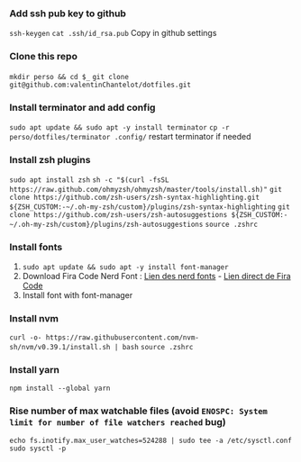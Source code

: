 ### Add ssh pub key to github

`ssh-keygen`
`cat .ssh/id_rsa.pub`
Copy in github settings

### Clone this repo

`mkdir perso && cd $_`
`git clone git@github.com:valentinChantelot/dotfiles.git`

### Install terminator and add config

`sudo apt update && sudo apt -y install terminator`
`cp -r perso/dotfiles/terminator .config/`
restart terminator if needed

### Install zsh plugins

`sudo apt install zsh`
`sh -c "$(curl -fsSL https://raw.github.com/ohmyzsh/ohmyzsh/master/tools/install.sh)"`
`git clone https://github.com/zsh-users/zsh-syntax-highlighting.git ${ZSH_CUSTOM:-~/.oh-my-zsh/custom}/plugins/zsh-syntax-highlighting`
`git clone https://github.com/zsh-users/zsh-autosuggestions ${ZSH_CUSTOM:-~/.oh-my-zsh/custom}/plugins/zsh-autosuggestions`
`source .zshrc`

### Install fonts

1. `sudo apt update && sudo apt -y install font-manager`
2. Download Fira Code Nerd Font : [Lien des nerd fonts](https://www.nerdfonts.com/font-downloads) - [Lien direct de Fira Code](https://github.com/ryanoasis/nerd-fonts/releases/download/v2.2.2/FiraCode.zip)
3. Install font with font-manager

### Install nvm

`curl -o- https://raw.githubusercontent.com/nvm-sh/nvm/v0.39.1/install.sh | bash`
`source .zshrc`

### Install yarn

`npm install --global yarn`

### Rise number of max watchable files (avoid `ENOSPC: System limit for number of file watchers reached` bug)

`echo fs.inotify.max_user_watches=524288 | sudo tee -a /etc/sysctl.conf`
`sudo sysctl -p`
